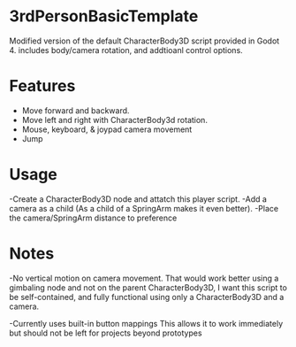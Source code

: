 # 3rdPersonBasicTemplate
Modified version of the default CharacterBody3D script provided in Godot 4. includes body/camera rotation, and addtioanl control options.

# Features

- Move forward and backward.
- Move left and right with CharacterBody3d rotation.
- Mouse, keyboard, & joypad camera movement
- Jump

# Usage

-Create a CharacterBody3D node and attatch this player script.
-Add a camera as a child (As a child of a SpringArm makes it even better).
-Place the camera/SpringArm distance to preference

# Notes

-No vertical motion on camera movement.
That would work better using a gimbaling node and not on the parent CharacterBody3D, I want this script to be self-contained, and fully functional using only a CharacterBody3D and a camera.

-Currently uses built-in button mappings
This allows it to work immediately but should not be left for projects beyond prototypes
